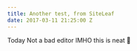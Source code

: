 ```yaml
---
title: Another test, from SiteLeaf
date: 2017-03-11 21:25:00 Z
---
```

Today
Not a bad editor IMHO this is neat
🤠
